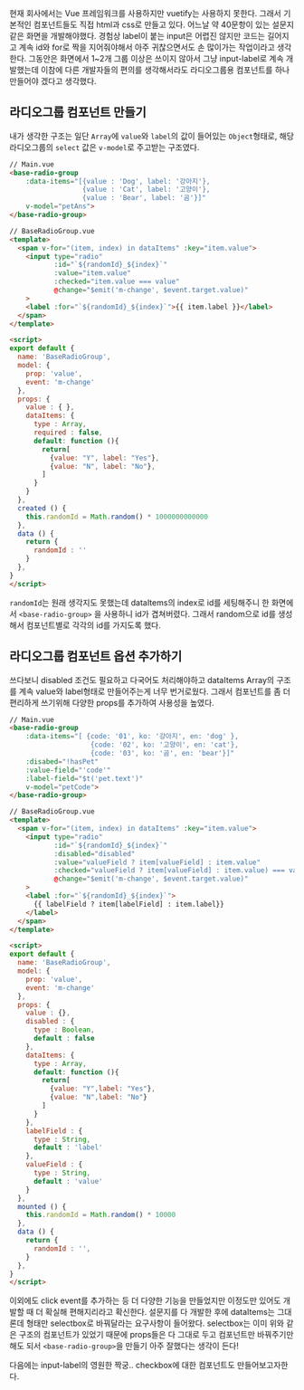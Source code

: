 현재 회사에서는 Vue 프레임워크를 사용하지만 vuetify는 사용하지 못한다. 그래서 기본적인 컴포넌트들도 직접 html과 css로 만들고 있다.
어느날 약 40문항이 있는 설문지 같은 화면을 개발해야했다. 경험상 label이 붙는 input은 어렵진 않지만 코드는 길어지고 계속 id와 for로 짝을 지어줘야해서 아주 귀찮으면서도 손 많이가는 작업이라고 생각한다.
그동안은 화면에서 1~2개 그룹 이상은 쓰이지 않아서 그냥 input-label로 계속 개발했는데 이참에 다른 개발자들의 편의를 생각해서라도 라디오그룹용 컴포넌트를 하나 만들어야 겠다고 생각했다.

## 라디오그룹 컴포넌트 만들기
내가 생각한 구조는 일단 ```Array```에 ```value```와 ```label```의 값이 들어있는 ```Object```형태로, 해당 라디오그룹의 ```select``` 값은 ```v-model```로 주고받는 구조였다.
``` html
// Main.vue
<base-radio-group
	:data-items="[{value : 'Dog', label: '강아지'}, 
    			  {value : 'Cat', label: '고양이'}, 
                  {value : 'Bear', label: '곰'}]"
    v-model="petAns">
</base-radio-group>
```

``` html
// BaseRadioGroup.vue
<template>
  <span v-for="(item, index) in dataItems" :key="item.value">
    <input type="radio"
           :id="`${randomId}_${index}`"
           :value="item.value"
           :checked="item.value === value"
           @change="$emit('m-change', $event.target.value)"
    >
    <label :for="`${randomId}_${index}`">{{ item.label }}</label>
  </span>
</template>

<script>
export default {
  name: 'BaseRadioGroup',
  model: {
    prop: 'value',
    event: 'm-change'
  },
  props: {
    value : { },
    dataItems: {
      type : Array,
      required : false,
      default: function (){
        return[
          {value: "Y", label: "Yes"},
          {value: "N", label: "No"},
        ]
      }
    }
  },
  created () {
    this.randomId = Math.random() * 1000000000000
  },
  data () {
    return {
      randomId : ''
    }
  },
}
</script>
```

```randomId```는 원래 생각지도 못했는데 dataItems의 index로 id를 세팅해주니 한 화면에서 ```<base-radio-group>``` 을 사용하니 id가 겹쳐버렸다. 그래서 random으로 id를 생성해서 컴포넌트별로 각각의 id를 가지도록 했다.

## 라디오그룹 컴포넌트 옵션 추가하기
쓰다보니 disabled 조건도 필요하고 다국어도 처리해야하고 dataItems Array의 구조를 계속 value와 label형태로 만들어주는게 너무 번거로웠다. 그래서 컴포넌트를 좀 더 편리하게 쓰기위해 다양한 props를 추가하여 사용성을 높였다.
``` html
// Main.vue
<base-radio-group
    :data-items="[ {code: '01', ko: '강아지', en: 'dog' },
                    {code: '02', ko: '고양이', en: 'cat'},
                    {code: '03', ko: '곰', en: 'bear'}]"
    :disabed="!hasPet"
    :value-field="'code'"
    :label-field="$t('pet.text')"
    v-model="petCode">
</base-radio-group>
```
``` html
// BaseRadioGroup.vue
<template>
  <span v-for="(item, index) in dataItems" :key="item.value">
    <input type="radio"
           :id="`${randomId}_${index}`"
           :disabled="disabled"
           :value="valueField ? item[valueField] : item.value"
           :checked="valueField ? item[valueField] : item.value) === value"
           @change="$emit('m-change', $event.target.value)"
    >
    <label :for="`${randomId}_${index}`">
      {{ labelField ? item[labelField] : item.label}}
    </label>
  </span>
</template>

<script>
export default {
  name: 'BaseRadioGroup',
  model: {
    prop: 'value',
    event: 'm-change'
  },
  props: {
    value : {},
    disabled : {
      type : Boolean,
      default : false
    },
    dataItems: {
      type : Array,
      default: function (){
        return[
          {value: "Y",label: "Yes"},
          {value: "N",label: "No"}
        ]
      }
    },
    labelField : {
      type : String,
      default : 'label'
    },
    valueField : {
      type : String,
      default : 'value'
    }
  },
  mounted () {
    this.randomId = Math.random() * 10000
  },
  data () {
    return {
      randomId : '',
    }
  },
}
</script>
```

이외에도 click event를 추가하는 등 더 다양한 기능을 만들었지만 이정도만 있어도 개발할 때 더 확실해 편해지리라고 확신한다. 설문지를 다 개발한 후에 dataItems는 그대론데 형태만 selectbox로 바꿔달라는 요구사항이 들어왔다. selectbox는 이미 위와 같은 구조의 컴포넌트가 있었기 때문에 props들은 다 그대로 두고 컴포넌트만 바꿔주기만 해도 되서 ```<base-radio-group>```을 만들기 아주 잘했다는 생각이 든다!

다음에는 input-label의 영원한 짝궁.. checkbox에 대한 컴포넌트도 만들어보고자한다.
